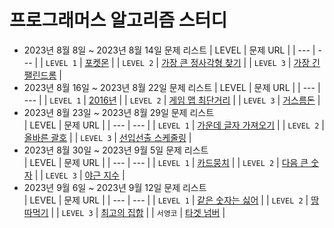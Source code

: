 # 프로그래머스 알고리즘 스터디
- 2023년 8월 8일 ~ 2023년 8월 14일 문제 리스트
  | LEVEL | 문제 URL |
  | --- | --- |
  | `LEVEL 1` | [포켓몬](https://school.programmers.co.kr/learn/courses/30/lessons/1845) |
  | `LEVEL 2` | [가장 큰 정사각형 찾기](https://school.programmers.co.kr/learn/courses/30/lessons/12905) |
  | `LEVEL 3` | [가장 긴 팰린드롬](https://school.programmers.co.kr/learn/courses/30/lessons/12904) |
- 2023년 8월 16일 ~ 2023년 8월 22일 문제 리스트
  | LEVEL | 문제 URL |
  | --- | --- |
  | `LEVEL 1` | [2016년](https://school.programmers.co.kr/learn/courses/30/lessons/12901) |
  | `LEVEL 2` | [게임 맵 최단거리](https://school.programmers.co.kr/learn/courses/30/lessons/1844) |
  | `LEVEL 3` | [거스름돈](https://school.programmers.co.kr/learn/courses/30/lessons/12907) |
- 2023년 8월 23일 ~ 2023년 8월 29일 문제 리스트   
  | LEVEL | 문제 URL |
  | --- | --- |
  | `LEVEL 1` | [가운데 글자 가져오기](https://school.programmers.co.kr/learn/courses/30/lessons/12903) |
  | `LEVEL 2` | [올바른 괄호](https://school.programmers.co.kr/learn/courses/30/lessons/12909) |
  | `LEVEL 3` | [선입선출 스케줄링](https://school.programmers.co.kr/learn/courses/30/lessons/12920) |
- 2023년 8월 30일 ~ 2023년 9월 5일 문제 리스트   
  | LEVEL | 문제 URL |
  | --- | --- |
  | `LEVEL 1` | [카드뭉치](https://school.programmers.co.kr/learn/courses/30/lessons/159994) |
  | `LEVEL 2` | [다음 큰 숫자](https://school.programmers.co.kr/learn/courses/30/lessons/12911) |
  | `LEVEL 3` | [야근 지수](https://school.programmers.co.kr/learn/courses/30/lessons/12927) |
- 2023년 9월 6일 ~ 2023년 9월 12일 문제 리스트   
  | LEVEL | 문제 URL |
  | --- | --- |
  | `LEVEL 1` | [같은 숫자는 싫어](https://school.programmers.co.kr/learn/courses/30/lessons/12906) |
  | `LEVEL 2` | [땅따먹기](https://school.programmers.co.kr/learn/courses/30/lessons/12913) |
  | `LEVEL 3` | [최고의 집합](https://school.programmers.co.kr/learn/courses/30/lessons/12938) |
  | `서영코`  | [타겟 넘버](https://school.programmers.co.kr/learn/courses/30/lessons/12938) |
